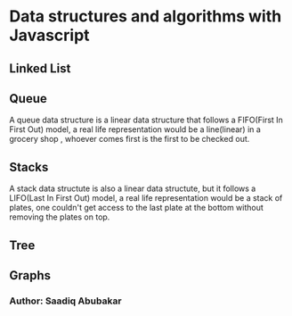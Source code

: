 # Data structures and algorithms with Javascript



## Linked List

## Queue
A queue data structure is a linear data structure that follows a FIFO(First In First Out) model, a real life representation would be a line(linear) in a grocery shop , whoever comes first is the first to be checked out.

## Stacks
A stack data structute is also a linear data structute, but it follows a LIFO(Last In First Out) model, a real life representation would be a stack of plates, one couldn't get access to the last plate at the bottom without removing the plates on top.

## Tree

## Graphs




























### Author: Saadiq Abubakar